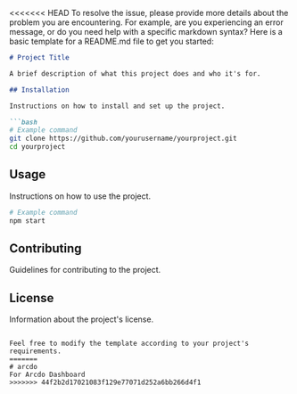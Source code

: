 <<<<<<< HEAD
To resolve the issue, please provide more details about the problem you are encountering. For example, are you experiencing an error message, or do you need help with a specific markdown syntax? Here is a basic template for a README.md file to get you started:

```markdown
# Project Title

A brief description of what this project does and who it's for.

## Installation

Instructions on how to install and set up the project.

```bash
# Example command
git clone https://github.com/yourusername/yourproject.git
cd yourproject
```

## Usage

Instructions on how to use the project.

```bash
# Example command
npm start
```

## Contributing

Guidelines for contributing to the project.

## License

Information about the project's license.
```

Feel free to modify the template according to your project's requirements.
=======
# arcdo
For Arcdo Dashboard
>>>>>>> 44f2b2d17021083f129e77071d252a6bb266d4f1
